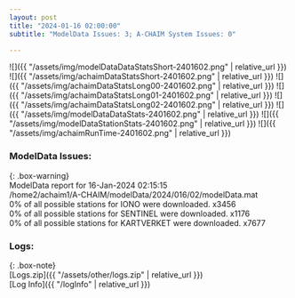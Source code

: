 ```yaml
---
layout: post
title: "2024-01-16 02:00:00"
subtitle: "ModelData Issues: 3; A-CHAIM System Issues: 0"

---
```


![]({{ "/assets/img/modelDataDataStatsShort-2401602.png" | relative_url }})
![]({{ "/assets/img/achaimDataStatsShort-2401602.png" | relative_url }})
![]({{ "/assets/img/achaimDataStatsLong00-2401602.png" | relative_url }})
![]({{ "/assets/img/achaimDataStatsLong01-2401602.png" | relative_url }})
![]({{ "/assets/img/achaimDataStatsLong02-2401602.png" | relative_url }})
![]({{ "/assets/img/modelDataDataStats-2401602.png" | relative_url }})
![]({{ "/assets/img/modelDataStationStats-2401602.png" | relative_url }})
![]({{ "/assets/img/achaimRunTime-2401602.png" | relative_url }})


### ModelData Issues:  
  
{: .box-warning}  
 ModelData report for 16-Jan-2024 02:15:15   
 /home2/achaim1/A-CHAIM/modelData/2024/016/02/modelData.mat   
 0% of all possible stations for IONO were downloaded. x3456   
 0% of all possible stations for SENTINEL were downloaded. x1176   
 0% of all possible stations for KARTVERKET were downloaded. x7677   
  


### Logs:  
  
{: .box-note}  
[Logs.zip]({{ "/assets/other/logs.zip" | relative_url }})  
[Log Info]({{ "/logInfo" | relative_url }})  
